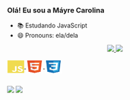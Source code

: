 ### Olá! Eu sou a Máyre Carolina

- 📚 Estudando JavaScript
- 😄 Pronouns: ela/dela

<div align="center">
  <a href="https://github.com/MayreCarrion">
  <img height="180em" src="https://github-readme-stats.vercel.app/api?username=mayrecarrion&show_icons=false&theme=dracula&include_all_commits=true&count_private=true"/>
  <img height="180em" src="https://github-readme-stats.vercel.app/api/top-langs/?username=mayrecarrion&layout=compact&langs_count=7&theme=dracula"/>
</div>
  <div style="display: inline_block"><br>
  <img align="center" alt="Mayre-Js" height="30" width="40" src="https://raw.githubusercontent.com/devicons/devicon/master/icons/javascript/javascript-plain.svg">
  <img align="center" alt="Mayre-HTML" height="30" width="40" src="https://raw.githubusercontent.com/devicons/devicon/master/icons/html5/html5-original.svg">
  <img align="center" alt="Mayre-CSS" height="30" width="40" src="https://raw.githubusercontent.com/devicons/devicon/master/icons/css3/css3-original.svg">
</div>
  
##

<div>
  <a href="https://www.instagram.com/mayrecouto/" target="_blank"><img src="https://img.shields.io/badge/-Instagram-%23E4405F?style=for-the-badge&logo=instagram&logoColor=white" target="_blank"></a>
  <a href="https://www.linkedin.com/in/m%C3%A1yre-carolina-125b4a174/" target="_blank"><img src="https://img.shields.io/badge/-LinkedIn-%230077B5?style=for-the-badge&logo=linkedin&logoColor=white" target="_blank"></a> 
</div>

